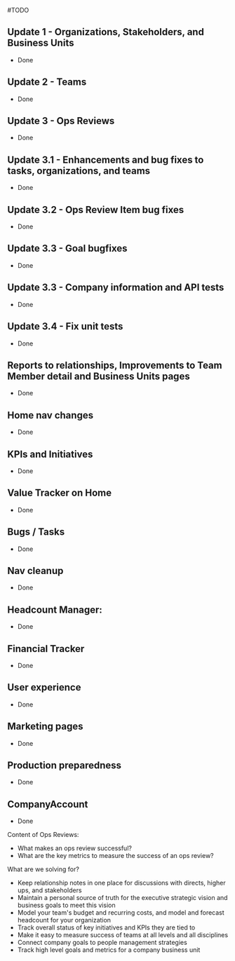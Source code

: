 #TODO

## Update 1 - Organizations, Stakeholders, and Business Units 
- Done
## Update 2 - Teams
- Done
## Update 3 - Ops Reviews
- Done 
## Update 3.1 - Enhancements and bug fixes to tasks, organizations, and teams  
- Done
## Update 3.2 - Ops Review Item bug fixes 
- Done
## Update 3.3 - Goal bugfixes 
- Done
## Update 3.3 - Company information and API tests
- Done
## Update 3.4 - Fix unit tests
- Done
## Reports to relationships, Improvements to Team Member detail and Business Units pages 
- Done
## Home nav changes 
- Done  
## KPIs and Initiatives 
- Done       
## Value Tracker on Home
- Done
## Bugs / Tasks 
- Done
## Nav cleanup 
- Done
## Headcount Manager:
- Done
## Financial Tracker 
- Done 
## User experience
- Done
## Marketing pages
- Done 
## Production preparedness
- Done 
## CompanyAccount
- Done
 
Content of Ops Reviews:
- What makes an ops review successful? 
- What are the key metrics to measure the success of an ops review? 

What are we solving for?
- Keep relationship notes in one place for discussions with directs, higher ups, and stakeholders
- Maintain a personal source of truth for the executive strategic vision and business goals to meet this vision 
- Model your team's budget and recurring costs, and model and forecast headcount for your organization  
- Track overall status of key initiatives and KPIs they are tied to 
- Make it easy to measure success of teams at all levels and all disciplines  
- Connect company goals to people management strategies  
- Track high level goals and metrics for a company business unit 


